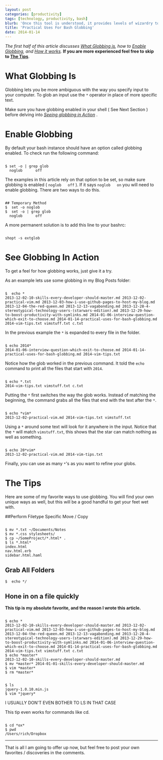 ```yaml
---
layout: post
categories: [productivity]
tags: [technology, productivity, bash]
blurb: 'Once this tool is understood, it provides levels of wizardry to its user'
title: 'Practical Uses For Bash Globbing'
date: 2014-01-14
---
```


*The first half of this article discusses <a href='#whatGlobbingIs'>What Globbing is</a>, how to <a href='#enableGlobbing'>Enable Globbing</a>, and <a href='#seeGlobbingInAction'>How it works</a>.*
**If you are more experienced feel free to skip to <a href='#theTips'>The Tips</a>**.

# What Globbing Is

Globbing lets you be more ambiguous with the way you specify input to your computer.
To glob an input use the `*` operator in place of more specific text.

Make sure you have globbing enabled in your shell ( See Next Section ) before delving into *<a href='#seeGlobbingInAction'>Seeing globbing in Action</a>* .

<h1 id='enableGlobbing'>Enable Globbing</h1>


By default your bash instance should have an option called globbing enabled.
To check run the following command:

```

$ set -o | grep glob
  noglob      off

```

The examples in this article rely on that option to be set, so make sure globbing is enabled ( `noglob   off` ).
If it says `noglob   on` you will need to enable globbing.
There are two ways to do this.


```

## Temporary Method
$  set -o noglob
$  set -o | grep glob
  noglob      off

```

A more permanent solution is to add this line to your bashrc:

```

shopt -s extglob

```

<h1 id='seeGlobbingInAction'>See Globbing In Action</h1>

To get a feel for how globbing works, just give it a try.

As an example lets use some globbing in my Blog Posts folder:

```

$  echo *
2013-12-02-10-skills-every-developer-should-master.md 2013-12-02-practical-vim.md 2013-12-03-how-i-use-github-pages-to-host-my-blog.md 2013-12-04-the-red-queen.md 2013-12-13-vagabonding.md 2013-12-28-4-stereotypical-technology-users-(starwars-edition).md 2013-12-29-how-to-boost-productivity-with-symlinks.md 2014-01-06-interview-question-which-exit-to-choose.md 2014-01-14-practical-uses-for-bash-globbing.md 2014-vim-tips.txt vimstuff.txt c.txt
```

In the previous example the `*` is expanded to every file in the folder.

```

$ echo 2014*
2014-01-06-interview-question-which-exit-to-choose.md 2014-01-14-practical-uses-for-bash-globbing.md 2014-vim-tips.txt

```

Notice how the glob worked in the previous command.  It told the `echo` command to print all the files that start with `2014`.
<!-- more -->

```

$ echo *.txt
2014-vim-tips.txt vimstuff.txt c.txt

```

Putting the `*` first switches the way the glob works.  Instead of matching the beginning, the command grabs all the files that end with the text after the `*`.

```

$ echo *vim*
2013-12-02-practical-vim.md 2014-vim-tips.txt vimstuff.txt

```

Using a `*` around some text will look for it anywhere in the input.
Notice that the `*` will match `vimstuff.txt`, this shows that the star can match nothing as well as something.

```

$ echo 20*vim*
2013-12-02-practical-vim.md 2014-vim-tips.txt

```

Finally, you can use as many `*`'s as you want to refine your globs.

<h1 id='theTips'>The Tips</h1>

Here are some of my favorite ways to use globbing.
You will find your own unique ways as well, but this will be a good handful to get your feet wet with.

##Perform Filetype Specific Move / Copy

```

$ mv *.txt ~/Documents/Notes
$ mv *.css stylesheets/
$ cp ~/SomeProject/*.html* .
$ ls *.html*
index.html
nav.html.erb
sidebar.html.haml

```

## Grab All Folders
```
$  echo */

```

## Hone in on a file quickly
**This tip is my absolute favorite, and the reason I wrote this article.**

```

$ echo *
2013-12-02-10-skills-every-developer-should-master.md 2013-12-02-practical-vim.md 2013-12-03-how-i-use-github-pages-to-host-my-blog.md 2013-12-04-the-red-queen.md 2013-12-13-vagabonding.md 2013-12-28-4-stereotypical-technology-users-(starwars-edition).md 2013-12-29-how-to-boost-productivity-with-symlinks.md 2014-01-06-interview-question-which-exit-to-choose.md 2014-01-14-practical-uses-for-bash-globbing.md 2014-vim-tips.txt vimstuff.txt c.txt
$ echo *master*
2013-12-02-10-skills-every-developer-should-master.md
$ mv *master* 2014-01-01-skills-every-developer-should-master.md
$ vim *master*
$ rm *master*

```
```

$ ls
jquery-1.0.10.min.js
$ vim *jquery*
```
I USUALLY DON'T EVEN BOTHER TO LS IN THAT CASE

This tip even works for commands like cd.

```

$ cd *ox*
$ pwd
/Users/rich/Dropbox

```

<hr>

That is all I am going to offer up now, but feel free to post your own favorites / discoveries in the comments.
